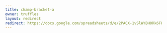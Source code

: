 ```yaml
---
title: champ-bracket-a
owner: truffles
layout: redirect
redirect: https://docs.google.com/spreadsheets/d/e/2PACX-1vSlWYBHORk6FHVBA5kRYvS9b1p25_OHzkkTq1NlWYuus_p1LJWQzC6rVHFmeM3x6gsrESQOjioX5uFW/pubhtml?gid=842145547
---
```

